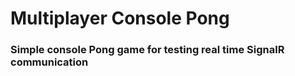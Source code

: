# Multiplayer Console Pong
### Simple console Pong game for testing real time SignalR communication
